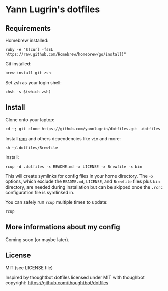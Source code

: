 Yann Lugrin's dotfiles
===================

Requirements
------------

Homebrew installed:

    ruby -e "$(curl -fsSL https://raw.github.com/Homebrew/homebrew/go/install)"

Git installed:

    brew install git zsh

Set zsh as your login shell:

    chsh -s $(which zsh)

Install
-------

Clone onto your laptop:

    cd ~; git clone https://github.com/yannlugrin/dotfiles.git .dotfiles

Install [rcm](https://github.com/thoughtbot/rcm) and others dependencies
like `vim` and more:

    sh ~/.dotfiles/Brewfile

Install:

    rcup -d .dotfiles -x README.md -x LICENSE -x Brewfile -x bin

This will create symlinks for config files in your home directory. The `-x`
options, which exclude the `README.md`, `LICENSE`, and `Brewfile` files plus
`bin` directory, are needed during installation but can be skipped once the
`.rcrc` configuration file is symlinked in.

You can safely run `rcup` multiple times to update:

    rcup

More informations about my config
---------------------------------

Coming soon (or maybe later).

License
-------

MIT (see LICENSE file)

Inspired by thoughtbot dotfiles licensed under MIT with thoughbot copyright:
https://github.com/thoughtbot/dotfiles


